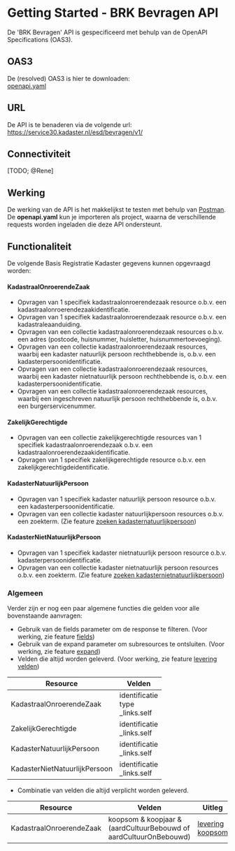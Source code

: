 # Getting Started - BRK Bevragen API
De 'BRK Bevragen' API is gespecificeerd met behulp van de OpenAPI Specifications (OAS3).

## OAS3
De (resolved) OAS3 is hier te downloaden:<br/>
[openapi.yaml](../specificatie/BRK-Bevragen/genereervariant/openapi.yaml)

## URL
De API is te benaderen via de volgende url: <br/>
https://service30.kadaster.nl/esd/bevragen/v1/

## Connectiviteit
[TODO; @Rene]

## Werking
De werking van de API is het makkelijkst te testen met behulp van [Postman](https://www.getpostman.com/).
De <b>openapi.yaml</b> kun je importeren als project, waarna de verschillende requests worden ingeladen die deze API ondersteunt.

## Functionaliteit
De volgende Basis Registratie Kadaster gegevens kunnen opgevraagd worden:

#### KadastraalOnroerendeZaak
- Opvragen van 1 specifiek kadastraalonroerendezaak resource o.b.v. een kadastraalonroerendezaakidentificatie.
- Opvragen van 1 specifiek kadastraalonroerendezaak resource o.b.v. een kadastraleaanduiding. 
- Opvragen van een collectie kadastraalonroerendezaak resources o.b.v. een adres (postcode, huisnummer, huisletter, huisnummertoevoeging).
- Opvragen van een collectie kadastraalonroerendezaak resources, waarbij een kadaster natuurlijk persoon rechthebbende is, o.b.v. een kadasterpersoonidentificatie.
- Opvragen van een collectie kadastraalonroerendezaak resources, waarbij een kadaster nietnatuurlijk persoon rechthebbende is, o.b.v. een kadasterpersoonidentificatie.
- Opvragen van een collectie kadastraalonroerendezaak resources, waarbij een ingeschreven natuurlijk persoon rechthebbende is, o.b.v. een burgerservicenummer.

#### ZakelijkGerechtigde
- Opvragen van een collectie zakelijkgerechtigde resources van 1 specifiek kadastraalonroerendezaak o.b.v. een kadastraalonroerendezaakidentificatie.
- Opvragen van 1 specifiek zakelijkgerechtigde resource o.b.v. een zakelijkgerechtigdeidentificatie.

#### KadasterNatuurlijkPersoon
- Opvragen van 1 specifiek kadaster natuurlijk persoon resource o.b.v. een kadasterpersoonidentificatie.
- Opvragen van een collectie kadaster natuurlijkpersoon resources o.b.v. een zoekterm. (Zie feature [zoeken kadasternatuurlijkpersoon](../features/zoeken-kadasternatuurlijkpersoon.feature))

#### KadasterNietNatuurlijkPersoon
- Opvragen van 1 specifiek kadaster nietnatuurlijk persoon resource o.b.v. kadasterpersoonidentificatie.
- Opvragen van een collectie kadaster nietnatuurlijk persoon resources o.b.v. een zoekterm. (Zie feature [zoeken kadasternietnatuurlijkpersoon](../features/zoeken-kadasternietnatuurlijkpersoon.feature))

### Algemeen
Verder zijn er nog een paar algemene functies die gelden voor alle bovenstaande aanvragen:
- Gebruik van de fields parameter om de response te filteren. (Voor werking, zie feature [fields](../../Haal-Centraal-common/features/fields.feature))
- Gebruik van de expand parameter om subresources te ontsluiten. (Voor werking, zie feature [expand](../../Haal-Centraal-common/features/expand.feature)) 
- Velden die altijd worden geleverd. (Voor werking, zie feature [levering velden](../features/levering-velden.feature))

|Resource                           |Velden                         |
|-----                              |------                         |
|KadastraalOnroerendeZaak           |identificatie<br/>type<br/>_links.self |
|ZakelijkGerechtigde                |identificatie<br/>_links.self |
|KadasterNatuurlijkPersoon          |identificatie<br/>_links.self |
|KadasterNietNatuurlijkPersoon      |identificatie<br/>_links.self |

- Combinatie van velden die altijd verplicht worden geleverd.

|Resource                           |Velden                         | Uitleg |
|-----                              |------                         |----- |
|KadastraalOnroerendeZaak           |koopsom & koopjaar & (aardCultuurBebouwd of aardCultuurOnBebouwd) | [levering koopsom](../features/levering-koopsom.feature)|